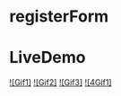 # registerForm
 
# LiveDemo
[![Gif1]](https://j.gifs.com/6XZ3zl.gif)
[![Gif2]](https://j.gifs.com/k8EAD5.gif)
[![Gif3]](https://j.gifs.com/E84zGv.gif)
[![4Gif1]](https://j.gifs.com/Mw4LoA.gif)
